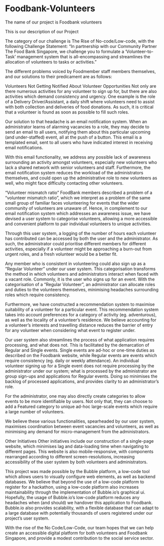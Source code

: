 # Foodbank-Volunteers

The name of our project is Foodbank volunteers


This is our description of our Project

The category of our challenge is The Rise of No-code/Low-code, with the following Challenge Statement: “In partnership with our Community Partner The Food Bank Singapore, we challenge you to formulate a ‘Volunteer-to-Task’ management system that is all-encompassing and streamlines the allocation of volunteers to tasks or activities.” 

The different problems voiced by Foodmember staff members themselves, and our solutions to their predicament are as follows: 

Volunteers Not Getting Notified About Volunteer Opportunities
Not only are there numerous activities for any volunteer to sign up for, but there are also activities which demand consistency and urgency. One example is the role of a Delivery Driver/Assistant, a daily shift where volunteers need to assist with both collection and deliveries of food donations. As such, it is critical that a volunteer is found as soon as possible to fill such roles. 

Our solution to that headache is an email notification system. When an administrator learns of alarming vacancies to a role, they may decide to send an email to all users, notifying them about this particular upcoming (and under-staffed) event,  all at the push of a button. This email is a templated email, sent to all users who have indicated interest in receiving email notifications. 

With this email functionality, we address any possible lack of awareness surrounding an activity amongst volunteers, especially new volunteers who lack a shared network with senior volunteers and staff. Furthermore, the email notification system reduces the workload of the administrators themselves, and could open up the administrative role to new volunteers as well, who might face difficulty contacting other volunteers. 

“Volunteer mismatch ratio”
FoodBank members described a problem of a “volunteer mismatch ratio”, which we interpret as a problem of the same small group of familiar faces volunteering for events that the wider community of volunteers are unaware of. Hence, in complement to our email notification system which addresses an awareness issue, we have devised a user system to categorise volunteers, allowing a more accessible and convenient platform to pair individual volunteers to unique activities. 

Through this user system, a logging of the number of hours each volunteer has contributed can be accessed by both the user and the administrator. As such, the administrator could prioritise different members for different activities, especially if a volunteer might be approaching a burn-out from urgent roles, and a fresh volunteer would be a better fit. 

Any member who is consistent in volunteering could also sign up as a “Regular Volunteer” under our user system. This categorisation transforms the method in which volunteers and administrators interact when faced with a vacant role. Commonly, it is the user who signs up for an event. With the categorisation of a “Regular Volunteer”, an administrator can allocate roles and duties to the volunteers themselves, minimising headaches surrounding roles which require consistency. 

Furthermore, we have constructed a recommendation system to maximise suitability of a volunteer for a particular event. This recommendation system takes into account preferences for a category of activity (eg. adventurous), as well as the locality of a volunteer’s residence. We believe accounting for a volunteer’s interests and travelling distance reduces the barrier of entry for any volunteer when considering what event to register under. 

Our user system also streamlines the process of what application requires processing, and what does not. This is facilitated by the demarcation of Regular and Single events. Single events are ad-hoc or one-time duties as described on the Foodbank website, while Regular events are events which require consistency (eg. daily or weekly attendance). An individual volunteer signing up for a Single event does not require processing by the administrator under our system; what is processed by the administrator are group sign-ups and applications for Regular events. Doing so minimises the backlog of processed applications, and provides clarity to an administrator’s role. 

For the administrator, one may also directly create categories to allow events to be more identifiable by users. Not only that, they can choose to add a Featured category to unique ad-hoc large-scale events which require a large number of volunteers. 

We believe these various functionalities, spearheaded by our user system, maximises coordination between event vacancies and volunteers, as well as minimising any demand for micro-management from the administrators. 

Other Initiatives
Other initiatives include our construction of a single-page website, which minimises lag and data-loading time when navigating to different pages. This website is also mobile-responsive, with components rearranged according to different screen-resolutions, increasing accessibility of the user system by both volunteers and administrators. 

This project was made possible by the Bubble platform, a low-code tool which allows users to visually configure web elements, as well as backend databases. We believe that beyond the use of a low-code platform to register for a hackathon, using a low-code platform also increases maintainability through the implementation of Bubble.io’s graphical ui. Hopefully, the usage of Bubble.io’s low-code platform reduces any headaches when (and should) we handover this application to Foodbank. Bubble.io also provides scalability, with a flexible database that can adapt to a large database with potentially thousands of users registered under our project’s user system. 

With the rise of the No Code/Low-Code, our team hopes that we can help create an accessible digital platform for both volunteers and Foodbank Singapore, and provide a modest contribution to the social service sector.
